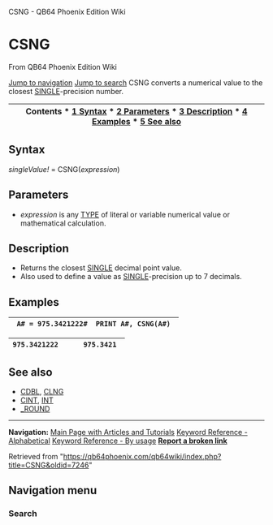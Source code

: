


CSNG - QB64 Phoenix Edition Wiki








# CSNG



From QB64 Phoenix Edition Wiki



[Jump to navigation](#mw-head)
[Jump to search](#searchInput)
CSNG converts a numerical value to the closest [SINGLE](/qb64wiki/index.php/SINGLE "SINGLE")-precision number.


  






| Contents * [1 Syntax](#Syntax) * [2 Parameters](#Parameters) * [3 Description](#Description) * [4 Examples](#Examples) * [5 See also](#See_also) |
| --- |


## Syntax


*singleValue!* = CSNG(*expression*)
  




## Parameters


* *expression* is any [TYPE](/qb64wiki/index.php/TYPE "TYPE") of literal or variable numerical value or mathematical calculation.


  




## Description


* Returns the closest [SINGLE](/qb64wiki/index.php/SINGLE "SINGLE") decimal point value.
* Also used to define a value as [SINGLE](/qb64wiki/index.php/SINGLE "SINGLE")-precision up to 7 decimals.


  




## Examples




| ```  A# = 975.3421222#  PRINT A#, CSNG(A#)  ``` |
| --- |




| ``` 975.3421222      975.3421  ``` |
| --- |


  




## See also


* [CDBL](/qb64wiki/index.php/CDBL "CDBL"), [CLNG](/qb64wiki/index.php/CLNG "CLNG")
* [CINT](/qb64wiki/index.php/CINT "CINT"), [INT](/qb64wiki/index.php/INT "INT")
* [\_ROUND](/qb64wiki/index.php/ROUND "ROUND")


  






---


**Navigation:**
[Main Page with Articles and Tutorials](/qb64wiki/index.php/Main_Page "Main Page")
[Keyword Reference - Alphabetical](/qb64wiki/index.php/Keyword_Reference_-_Alphabetical "Keyword Reference - Alphabetical")
[Keyword Reference - By usage](/qb64wiki/index.php/Keyword_Reference_-_By_usage "Keyword Reference - By usage")
**[Report a broken link](https://qb64phoenix.com/forum/showthread.php?tid=2800)**  





Retrieved from "<https://qb64phoenix.com/qb64wiki/index.php?title=CSNG&oldid=7246>"




## Navigation menu








### Search





















